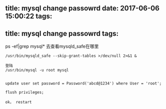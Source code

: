 title: mysql change passowrd
date: 2017-06-06 15:00:22
tags:
---
title: mysql change passowrd
tags:
---

ps -ef|grep mysql*
去查看mysqld_safe在哪里

```
/usr/bin/mysqld_safe --skip-grant-tables >/dev/null 2>&1 &

登陆
/usr/bin/mysql -u root mysql


update user set password = Password('abcd@1234') where User = 'root';

flush privileges;

ok， restart
```